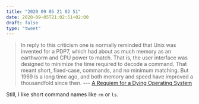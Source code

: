 ```yaml
---
title: "2020 09 05 21 02 51"
date: 2020-09-05T21:02:51+02:00
draft: false
type: "tweet"
---
```

> In reply to this criticism one is normally reminded that Unix was invented for a PDP7, which had about as much memory as an earthworm and CPU power to match. That is, the user interface was designed to minimize the time required to decode a command. That meant short, fixed-case, commands, and no minimum matching. But 1969 is a long time ago, and both memory and speed have improved a thousandfold since then. --- [A Requiem for a Dying Operating System](https://user.eng.umd.edu/~blj/funny/requium.html)

Still, I like short command names like `rm` or `ls`.
